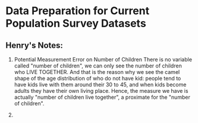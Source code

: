 # Data Preparation for Current Population Survey Datasets

## Henry's Notes:
1. Potential Measurement Error on Number of Children
There is no variable called "number of children", we can only see the number of children who LIVE TOGETHER. And that is the reason why we see the camel shape of the age distribution of who do not have kid: people tend to have kids live with them around their 30 to 45, and when kids become adults they have their own living place.
Hence, the measure we have is actually "number of children live together", a proximate for the "number of children".

2. 